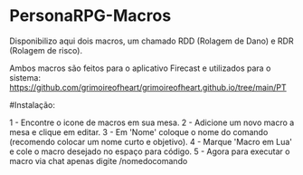# PersonaRPG-Macros

Disponibilizo aqui dois macros, um chamado RDD (Rolagem de Dano) e RDR (Rolagem de risco).

Ambos macros são feitos para o aplicativo Firecast e utilizados para o sistema: https://github.com/grimoireofheart/grimoireofheart.github.io/tree/main/PT

#Instalação:

1 - Encontre o icone de macros em sua mesa.
2 - Adicione um novo macro a mesa e clique em editar.
3 - Em 'Nome' coloque o nome do comando (recomendo colocar um nome curto e objetivo).
4 - Marque 'Macro em Lua' e cole o macro desejado no espaço para código.
5 - Agora para executar o macro via chat apenas digite /nomedocomando
